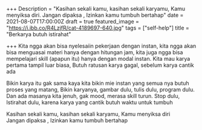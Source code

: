 +++
Description = "Kasihan sekali kamu, kasihan sekali karyamu, Kamu menyiksa diri. Jangan dipaksa , Izinkan kamu tumbuh bertahap"
date = 2021-08-07T17:00:00Z
draft = true
featured_image = "https://i.ibb.co/R4LzjfR/cat-4189697-640.jpg"
tags = ["self-help"]
title = "Berkarya butuh istirahat"

+++
Kita ngga akan bisa nyelesaiin pekerjaan dengan instan, kita ngga akan bisa menguasai materi hanya dengan hitungan jam, kita juga ngga bisa mempelajari skill (apapun itu) hanya dengan modal instan. Kita mau karya pertama tampil luar biasa, Butuh ratusan karya gagal, sebelum karya cantik ada

Bikin karya itu gak sama kaya kita bikin mie instan yang semua nya butuh proses yang matang, Bikin karyanya, gambar dulu, tulis dulu, program dulu. Dan ada masanya kita jenuh, gak mood, merasa skill turun. Stop dulu, Istirahat dulu, karena karya yang cantik butuh waktu untuk tumbuh

Kasihan sekali kamu, kasihan sekali karyamu, Kamu menyiksa diri   
Jangan dipaksa , Izinkan kamu tumbuh bertahap